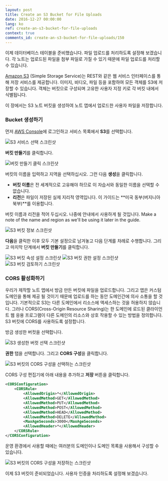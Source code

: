 ```yaml
---
layout: post
title: Create an S3 Bucket for File Uploads
date: 2016-12-27 00:00:00
lang: ko 
ref: create-an-s3-bucket-for-file-uploads
context: true
comments_id: create-an-s3-bucket-for-file-uploads/150
---
```



이제 데이터베이스 테이블을 준비했습니다. 파일 업로드를 처리하도록 설정해 보겠습니다. 각 노트는 업로드된 파일을 첨부 파일로 가질 수 있기 때문에 파일 업로드를 처리할 수 있습니다.

[Amazon S3](https://aws.amazon.com/s3/) (Simple Storage Service)는 REST와 같은 웹 서비스 인터페이스를 통해 저장 서비스를 제공합니다. 이미지, 비디오, 파일 등을 포함하여 모든 객체를 S3에 저장할 수 있습니다. 객체는 버킷으로 구성되며 고유한 사용자 지정 키로 각 버킷 내에서 식별됩니다. 

이 장에서는 S3 노트 버킷을 생성하여 노트 앱에서 업로드한 사용자 파일을 저장합니다.

### Bucket 생성하기


먼저 [AWS Console](https://console.aws.amazon.com)에 로그인하고 서비스 목록에서 **S3**를 선택합니다.

![S3 서비스 선택 스크린샷](/assets/s3/select-s3-service.png)

**버킷 만들기**를 클릭합니다.

![버킷 만들기 클릭 스크린샷](/assets/s3/select-create-bucket.png)

버킷의 이름을 입력하고 지역을 선택하십시오. 그런 다음 **생성**을 클릭합니다.

- **버킷 이름**은 전 세계적으로 고유해야 하므로 이 자습서와 동일한 이름을 선택할 수 없습니다.
- **리전**은 파일이 저장된 실제 지리적 영역입니다. 이 가이드는 **미국 동부(버지니아 북부)**를 이용합니다. 

버킷 이름과 리전을 적어 두십시오. 나중에 안내에서 사용하게 될 것입니다.
Make a note of the name and region as we'll be using it later in the guide.

![S3 버킷 정보 스크린샷](/assets/s3/enter-s3-bucket-info.png)

**다음**을 클릭한 이후 모두 기본 설정으로 남겨놓고 다음 단계를 차례로 수행합니다. 그리고 마지막 단계에서 **버킷 만들기**를 클릭합니다.

![S3 버킷 속성 설정 스크린샷](/assets/s3/set-s3-bucket-properties.png)
![S3 버킷 권한 설정 스크린샷](/assets/s3/set-s3-bucket-permissions.png)
![S3 버킷 검토하기 스크린샷](/assets/s3/review-s3-bucket.png)

### CORS 활성화하기

우리가 제작할 노트 앱에서 방금 만든 버킷에 파일을 업로드합니다. 그리고 앱은 커스텀 도메인을 통해 제공 될 것이기 때문에 업로드를 하는 동안 도메인간에 의사 소통을 할 것입니다. 기본적으로 S3는 다른 도메인에서 리소스에 액세스하는 것을 허용하지 않습니다. 그러나 CORS(Cross-Origin Resource Sharing)는 한 도메인에 로드된 클라이언트 웹 응용 프로그램이 다른 도메인의 리소스와 상호 작용할 수 있는 방법을 정의합니다. S3 버킷에 CORS를 사용하도록 설정합니다.

방금 생성한 버컷을 선택합니다.

![S3 생성한 버컷 선택 스크린샷](/assets/s3/select-created-s3-bucket.png)

**권한** 탭을 선택합니다. 그리고 **CORS 구성**을 클릭합니다.

![S3 버킷의 CORS 구성을 선택하는 스크린샷](/assets/s3/select-s3-bucket-cors-configuration.png)

CORS 구성 편집기에 아래 내용을 추가하고 **저장** 버튼을 클릭합니다.

``` xml
<CORSConfiguration>
	<CORSRule>
		<AllowedOrigin>*</AllowedOrigin>
		<AllowedMethod>GET</AllowedMethod>
		<AllowedMethod>PUT</AllowedMethod>
		<AllowedMethod>POST</AllowedMethod>
		<AllowedMethod>HEAD</AllowedMethod>
		<AllowedMethod>DELETE</AllowedMethod>
		<MaxAgeSeconds>3000</MaxAgeSeconds>
		<AllowedHeader>*</AllowedHeader>
	</CORSRule>
</CORSConfiguration>
```
운영 환경에서 사용할 때에는 여러분의 도메인이나 도메인 목록을 사용해서 구성할 수 있습니다.

![S3 버킷의 CORS 구성을 저장하는 스크린샷](/assets/s3/save-s3-bucket-cors-configuration.png)

이제 S3 버킷이 준비되었습니다. 사용자 인증을 처리하도록 설정해 보겠습니다.

